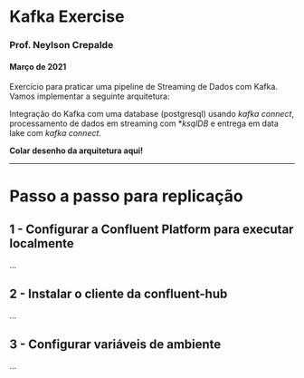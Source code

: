 # Kafka Exercise

### Prof. Neylson Crepalde

#### Março de 2021

Exercício para praticar uma pipeline de Streaming de Dados com Kafka. Vamos implementar a seguinte arquitetura:

Integração do Kafka com uma database (postgresql) usando *kafka connect*, processamento de dados em streaming com **ksqlDB* e entrega em data lake com *kafka connect*.

**Colar desenho da arquitetura aqui!**

---

# Passo a passo para replicação

## 1 - Configurar a Confluent Platform para executar localmente

...

## 2 - Instalar o cliente da confluent-hub

...

## 3 - Configurar variáveis de ambiente

...



